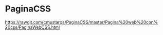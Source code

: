 # PaginaCSS
https://rawgit.com/cmustaros/PaginaCSS/master/Pagina%20web%20con%20css/PaginaWebCSS.html
